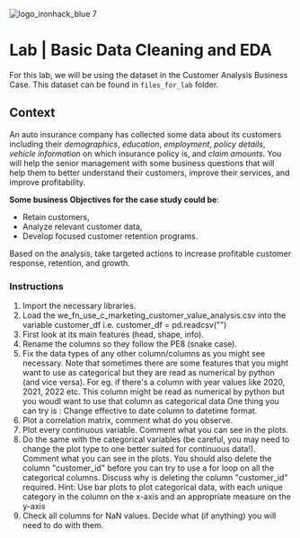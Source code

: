 ![logo_ironhack_blue 7](https://user-images.githubusercontent.com/23629340/40541063-a07a0a8a-601a-11e8-91b5-2f13e4e6b441.png)

# Lab | Basic Data Cleaning and EDA

For this lab, we will be using the dataset in the Customer Analysis Business Case. This dataset can be found in `files_for_lab` folder.

## Context

An auto insurance company has collected some data about its customers including their _demographics_, _education_, _employment_, _policy details_, _vehicle information_ on which insurance policy is, and _claim amounts_. You will help the senior management with some business questions that will help them to better understand their customers, improve their services, and improve profitability.

**Some business Objectives for the case study could be**:

- Retain customers,
- Analyze relevant customer data,
- Develop focused customer retention programs.

Based on the analysis, take targeted actions to increase profitable customer response, retention, and growth.

### Instructions

1. Import the necessary libraries.
2. Load the we_fn_use_c_marketing_customer_value_analysis.csv into the variable customer_df
i.e. customer_df = pd.readcsv("")
3. First look at its main features (head, shape, info).
4. Rename the columns so they follow the PE8 (snake case).
5. Fix the data types of any other column/columns as you might see necessary. Note that sometimes there are some features that you might want to use as categorical but they are read as numerical by python (and vice versa). For eg. if there's a column with year values like 2020, 2021, 2022 etc. This column might be read as numerical by python but you woudl want to use that column as categorical data
One thing you can try is : Change effective to date column to datetime format.
6. Plot a correlation matrix, comment what do you observe.
7. Plot every continuous variable. Comment what you can see in the plots.
8. Do the same with the categorical variables (be careful, you may need to change
the plot type to one better suited for continuous data!). Comment what you can see in the plots.
You should also delete the column "customer_id" before you can try to use a for loop on all the categorical columns. Discuss why is deleting the column "customer_id" required. 
Hint: Use bar plots to plot categorical data, with each unique category in the column on the x-axis and an appropriate measure on the y-axis
9. Check all columns for NaN values. Decide what (if anything) you will need to do with them.
